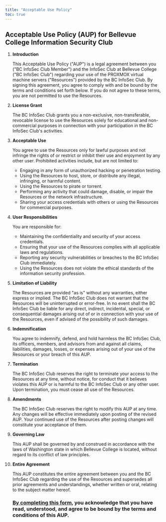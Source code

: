 ```yaml
---
title: "Acceptable Use Policy"
toc: true
---
```

## Acceptable Use Policy (AUP) for Bellevue College Information Security Club

1. **Introduction**

    This Acceptable Use Policy ("AUP") is a legal agreement between you ("BC InfoSec Club Member") and the InfoSec Club at Bellevue College ("BC InfoSec Club") regarding your use of the PROXMOX virtual machine servers ("Resources") provided by the BC InfoSec Club. By signing this agreement, you agree to comply with and be bound by the terms and conditions set forth below. If you do not agree to these terms, you are not permitted to use the Resources.

2. **License Grant**

    The BC InfoSec Club grants you a non-exclusive, non-transferable, revocable license to use the Resources solely for educational and non-commercial purposes in connection with your participation in the BC InfoSec Club's activities.

3. **Acceptable Use**

    You agree to use the Resources only for lawful purposes and not infringe the rights of or restrict or inhibit their use and enjoyment by any other user. Prohibited activities include, but are not limited to:

    - Engaging in any form of unauthorized hacking or penetration testing.
    - Using the Resources to host, store, or distribute any illegal, infringing, or harmful content.
    - Using the Resources to pirate or torrent.
    - Performing any activity that could damage, disable, or impair the Resources or the network infrastructure.
    - Sharing your access credentials with others or using the Resources for commercial purposes.

4. **User Responsibilities**

    You are responsible for:

    - Maintaining the confidentiality and security of your access credentials.
    - Ensuring that your use of the Resources complies with all applicable laws and regulations.
    - Reporting any security vulnerabilities or breaches to the BC InfoSec Club immediately.
    - Using the Resources does not violate the ethical standards of the information security profession.

5. **Limitation of Liability**

    The Resources are provided "as is" without any warranties, either express or implied. The BC InfoSec Club does not warrant that the Resources will be uninterrupted or error-free. In no event shall the BC InfoSec Club be liable for any direct, indirect, incidental, special, or consequential damages arising out of or in connection with your use of the Resources, even if advised of the possibility of such damages.

6. **Indemnification**

    You agree to indemnify, defend, and hold harmless the BC InfoSec Club, its officers, members, and advisors from and against all claims, liabilities, damages, losses, or expenses arising out of your use of the Resources or your breach of this AUP.

7. **Termination**

    The BC InfoSec Club reserves the right to terminate your access to the Resources at any time, without notice, for conduct that it believes violates this AUP or is harmful to the BC InfoSec Club or any other user. Upon termination, you must cease all use of the Resources.

8. **Amendments**

    The BC InfoSec Club reserves the right to modify this AUP at any time. Any changes will be effective immediately upon posting of the revised AUP. Your continued use of the Resources after posting changes will constitute your acceptance of them.

9. **Governing Law**

    This AUP shall be governed by and construed in accordance with the laws of Washington state in which Bellevue College is located, without regard to its conflict of law principles.

10. **Entire Agreement**

    This AUP constitutes the entire agreement between you and the BC InfoSec Club regarding the use of the Resources and supersedes all prior agreements and understandings, whether written or oral, relating to the subject matter hereof.

    ### **[By completing this form](https://forms.office.com/r/K3keHmA44n), you acknowledge that you have read, understood, and agree to be bound by the terms and conditions of this AUP.**
